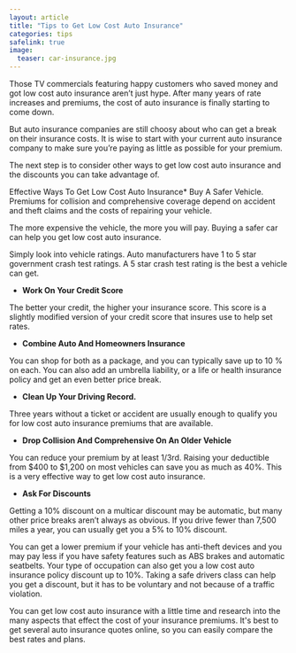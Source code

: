 ```yaml
---
layout: article
title: "Tips to Get Low Cost Auto Insurance"
categories: tips
safelink: true
image:
  teaser: car-insurance.jpg
---
```


Those TV commercials featuring happy customers who saved money and got low cost auto insurance aren’t just hype. After many years of rate increases and premiums, the cost of auto insurance is finally starting to come down. 

But auto insurance companies are still choosy about who can get a break on their insurance costs. It is wise to start with your current auto insurance company to make sure you’re paying as little as possible for your premium.

The next step is to consider other ways to get low cost auto insurance and the discounts you can take advantage of.

Effective Ways To Get Low Cost Auto Insurance* Buy A Safer Vehicle. Premiums for collision and comprehensive coverage depend on accident and theft claims and the costs of repairing your vehicle. 

The more expensive the vehicle, the more you will pay. Buying a safer car can help you get low cost auto insurance. 

Simply look into vehicle ratings. Auto manufacturers have 1 to 5 star government crash test ratings. A 5 star crash test rating is the best a vehicle can get.

- **Work On Your Credit Score**

The better your credit, the higher your insurance score. This score is a slightly modified version of your credit score that insures use to help set rates.

- **Combine Auto And Homeowners Insurance** 

You can shop for both as a package, and you can typically save up to 10 % on each. You can also add an umbrella liability, or a life or health insurance policy and get an even better price break.

- **Clean Up Your Driving Record.**

Three years without a ticket or accident are usually enough to qualify you for low cost auto insurance premiums that are available.


- **Drop Collision And Comprehensive On An Older Vehicle**

 You can reduce your premium by at least 1/3rd. Raising your deductible from $400 to $1,200 on most vehicles can save you as much as 40%. This is a very effective way to get low cost auto insurance.

- **Ask For Discounts**

 Getting a 10% discount on a multicar discount may be automatic, but many other price breaks aren’t always as obvious. If you drive fewer than 7,500 miles a year, you can usually get you a 5% to 10% discount. 

 You can get a lower premium if your vehicle has anti-theft devices and you may pay less if you have safety features such as ABS brakes and automatic seatbelts. Your type of occupation can also get you a low cost auto insurance policy discount up to 10%. Taking a safe drivers class can help you get a discount, but it has to be voluntary and not because of a traffic violation.

You can get low cost auto insurance with a little time and research into the many aspects that effect the cost of your insurance premiums. It's best to get several auto insurance quotes online, so you can easily compare the best rates and plans.